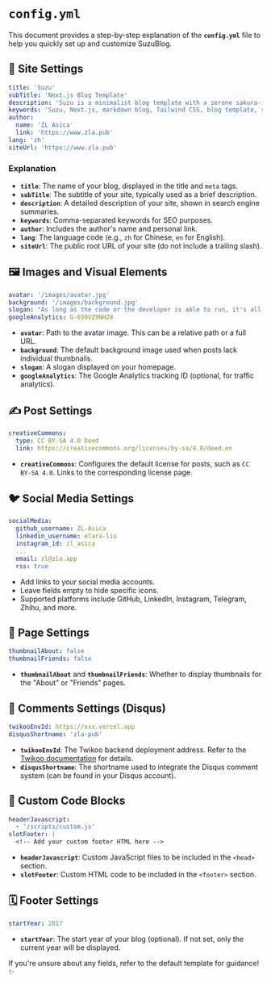 # `config.yml`

This document provides a step-by-step explanation of the **`config.yml`** file to help you quickly set up and customize SuzuBlog.

## 📝 Site Settings

```yaml
title: 'Suzu'
subTitle: 'Next.js Blog Template'
description: 'Suzu is a minimalist blog template with a serene sakura-inspired theme, blending modern design with a touch of traditional Japanese aesthetics.'
keywords: 'Suzu, Next.js, markdown blog, Tailwind CSS, blog template, sakura, ZL Asica'
author:
  name: 'ZL Asica'
  link: 'https://www.zla.pub'
lang: 'zh'
siteUrl: 'https://www.zla.pub'
```

### Explanation

- **`title`**: The name of your blog, displayed in the title and `meta` tags.
- **`subTitle`**: The subtitle of your site, typically used as a brief description.
- **`description`**: A detailed description of your site, shown in search engine summaries.
- **`keywords`**: Comma-separated keywords for SEO purposes.
- **`author`**: Includes the author's name and personal link.
- **`lang`**: The language code (e.g., `zh` for Chinese, `en` for English).
- **`siteUrl`**: The public root URL of your site (do not include a trailing slash).

## 🖼️ Images and Visual Elements

```yaml
avatar: '/images/avatar.jpg'
background: '/images/background.jpg'
slogan: "As long as the code or the developer is able to run, it's all good."
googleAnalytics: G-659VZ9NH28
```

- **`avatar`**: Path to the avatar image. This can be a relative path or a full URL.
- **`background`**: The default background image used when posts lack individual thumbnails.
- **`slogan`**: A slogan displayed on your homepage.
- **`googleAnalytics`**: The Google Analytics tracking ID (optional, for traffic analytics).

## ✍️ Post Settings

```yaml
creativeCommons:
  type: CC BY-SA 4.0 Deed
  link: https://creativecommons.org/licenses/by-sa/4.0/deed.en
```

- **`creativeCommons`**: Configures the default license for posts, such as `CC BY-SA 4.0`. Links to the corresponding license page.

## 🐦 Social Media Settings

```yaml
socialMedia:
  github_username: ZL-Asica
  linkedin_username: elara-liu
  instagram_id: zl_asica
  ...
  email: zl@zla.app
  rss: true
```

- Add links to your social media accounts.
- Leave fields empty to hide specific icons.
- Supported platforms include GitHub, LinkedIn, Instagram, Telegram, Zhihu, and more.

## 📄 Page Settings

```yaml
thumbnailAbout: false
thumbnailFriends: false
```

- **`thumbnailAbout`** and **`thumbnailFriends`**: Whether to display thumbnails for the "About" or "Friends" pages.

## 💬 Comments Settings (Disqus)

```yaml
twikooEnvId: https://xxx.vercel.app
disqusShortname: 'zla-pub'
```

- **`twikooEnvId`**: The Twikoo backend deployment address. Refer to the [Twikoo documentation](https://twikoo.js.org/) for details.
- **`disqusShortname`**: The shortname used to integrate the Disqus comment system (can be found in your Disqus account).

## 🔧 Custom Code Blocks

```yaml
headerJavascript:
  - '/scripts/custom.js'
slotFooter: |
  <!-- Add your custom footer HTML here -->
```

- **`headerJavascript`**: Custom JavaScript files to be included in the `<head>` section.
- **`slotFooter`**: Custom HTML code to be included in the `<footer>` section.

## 🗓️ Footer Settings

```yaml
startYear: 2017
```

- **`startYear`**: The start year of your blog (optional). If not set, only the current year will be displayed.

If you're unsure about any fields, refer to the default template for guidance! ✨
